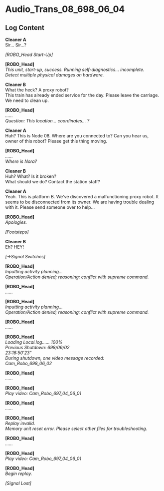 # Audio_Trans_08_698_06_04
## Log Content
**Cleaner A**<br>
Sir... Sir...?

*\[ROBO_Head  Start-Up\]*

**[ROBO_Head]**<br>
*This unit, start\-up, success. Running self\-diagnostics... incomplete.<br>
Detect multiple physical damages on hardware.*

**Cleaner B**<br>
What the heck? A proxy robot?<br>
This train has already ended service for the day. Please leave the carriage. We need to clean up.

**[ROBO_Head]**<br>
*......<br>
Question: This location... coordinates... ?*

**Cleaner A**<br>
Huh? This is Node 08. Where are you connected to? Can you hear us, owner of this robot? Please get this thing moving.

**[ROBO_Head]**<br>
*......<br>
Where is Nora?*

**Cleaner B**<br>
Huh? What? Is it broken?<br>
What should we do? Contact the station staff?

**Cleaner A**<br>
Yeah. This is platform B. We've discovered a malfunctioning proxy robot. It seems to be disconnected from its owner. We are having trouble dealing with it. Please send someone over to help...

**[ROBO_Head]**<br>
*Apologies.*

*\[Footsteps\]*

**Cleaner B**<br>
Eh? HEY!

*[→Signal Switches]*

**[ROBO_Head]**<br>
*Inputting activity planning...<br>
Operation/Action denied; reasoning: conflict with supreme command.*

**[ROBO_Head]**<br>
*......*

**[ROBO_Head]**<br>
*Inputting activity planning...<br>
Operation/Action denied; reasoning: conflict with supreme command.*

**[ROBO_Head]**<br>
*......*

**[ROBO_Head]**<br>
*Loading Local.log...... 100%<br>
Previous Shutdown: 698/06/02<br>
23:16:50'23"<br>
During shutdown, one video message recorded:<br>
Cam\_Robo\_698\_06\_02*

**[ROBO_Head]**<br>
*......*

**[ROBO_Head]**<br>
*Play video: Cam\_Robo\_697\_04\_06\_01*

**[ROBO_Head]**<br>
*......*

**[ROBO_Head]**<br>
*Replay invalid.<br>
Memory unit reset error. Please select other files for troubleshooting.*

**[ROBO_Head]**<br>
*......*

**[ROBO_Head]**<br>
*Play video: Cam\_Robo\_697\_04\_06\_01*

**[ROBO_Head]**<br>
*Begin replay.*

*[Signal Lost]*
